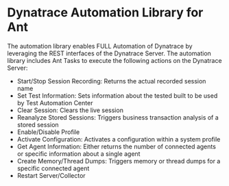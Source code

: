 # Dynatrace Automation Library for Ant

The automation library enables FULL Automation of Dynatrace by leveraging the REST interfaces of the Dynatrace Server. The automation library includes Ant Tasks to execute the following actions on the Dynatrace Server:
* Start/Stop Session Recording: Returns the actual recorded session name
* Set Test Information: Sets information about the tested built to be used by Test Automation Center
* Clear Session: Clears the live session
* Reanalyze Stored Sessions: Triggers business transaction analysis of a stored session
* Enable/Disable Profile
* Activate Configuration: Activates a configuration within a system profile
* Get Agent Information: Either returns the number of connected agents or specific information about a single agent
* Create Memory/Thread Dumps: Triggers memory or thread dumps for a specific connected agent
* Restart Server/Collector